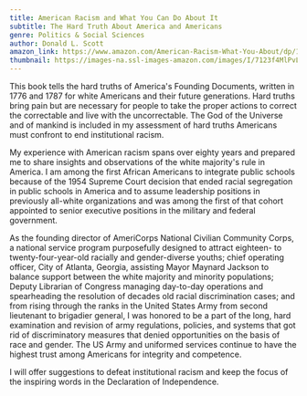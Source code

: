 ```yaml
---
title: American Racism and What You Can Do About It
subtitle: The Hard Truth About America and Americans
genre: Politics & Social Sciences
author: Donald L. Scott
amazon_link: https://www.amazon.com/American-Racism-What-You-About/dp/1648950744/ref=tmm_pap_swatch_0?_encoding=UTF8&qid=1643380216&sr=8-1
thumbnail: https://images-na.ssl-images-amazon.com/images/I/7123f4MlPvL.jpg
---
```

This book tells the hard truths of America's Founding Documents, written in 1776 and 1787 for white Americans and their future generations. Hard truths bring pain but are necessary for people to take the proper actions to correct the correctable and live with the uncorrectable. The God of the Universe and of mankind is included in my assessment of hard truths Americans must confront to end institutional racism.

My experience with American racism spans over eighty years and prepared me to share insights and observations of the white majority's rule in America. I am among the first African Americans to integrate public schools because of the 1954 Supreme Court decision that ended racial segregation in public schools in America and to assume leadership positions in previously all-white organizations and was among the first of that cohort appointed to senior executive positions in the military and federal government.

As the founding director of AmeriCorps National Civilian Community Corps, a national service program purposefully designed to attract eighteen- to twenty-four-year-old racially and gender-diverse youths; chief operating officer, City of Atlanta, Georgia, assisting Mayor Maynard Jackson to balance support between the white majority and minority populations; Deputy Librarian of Congress managing day-to-day operations and spearheading the resolution of decades old racial discrimination cases; and from rising through the ranks in the United States Army from second lieutenant to brigadier general, I was honored to be a part of the long, hard examination and revision of army regulations, policies, and systems that got rid of discriminatory measures that denied opportunities on the basis of race and gender. The US Army and uniformed services continue to have the highest trust among Americans for integrity and competence.

I will offer suggestions to defeat institutional racism and keep the focus of the inspiring words in the Declaration of Independence.